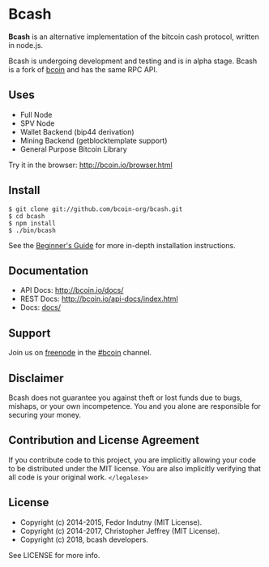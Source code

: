 # Bcash

**Bcash** is an alternative implementation of the bitcoin cash protocol,
written in node.js.

Bcash is undergoing development and testing and is in alpha stage. Bcash
is a fork of [bcoin][bcoin] and has the same RPC API.

## Uses

- Full Node
- SPV Node
- Wallet Backend (bip44 derivation)
- Mining Backend (getblocktemplate support)
- General Purpose Bitcoin Library

Try it in the browser: http://bcoin.io/browser.html

## Install

```
$ git clone git://github.com/bcoin-org/bcash.git
$ cd bcash
$ npm install
$ ./bin/bcash
```

See the [Beginner's Guide][guide] for more in-depth installation instructions.

## Documentation

- API Docs: http://bcoin.io/docs/
- REST Docs: http://bcoin.io/api-docs/index.html
- Docs: [docs/](docs/README.md)

## Support

Join us on [freenode][freenode] in the [#bcoin][irc] channel.

## Disclaimer

Bcash does not guarantee you against theft or lost funds due to bugs, mishaps,
or your own incompetence. You and you alone are responsible for securing your
money.

## Contribution and License Agreement

If you contribute code to this project, you are implicitly allowing your code
to be distributed under the MIT license. You are also implicitly verifying that
all code is your original work. `</legalese>`

## License

- Copyright (c) 2014-2015, Fedor Indutny (MIT License).
- Copyright (c) 2014-2017, Christopher Jeffrey (MIT License).
- Copyright (c) 2018, bcash developers.

See LICENSE for more info.

[bcoin]: https://bcoin.io
[purse]: https://purse.io
[guide]: https://github.com/bcoin-org/bcash/blob/master/docs/Beginner's-Guide.md
[freenode]: https://freenode.net/
[irc]: irc://irc.freenode.net/bcoin
[changelog]: https://github.com/bcoin-org/bcash/blob/master/CHANGELOG.md
